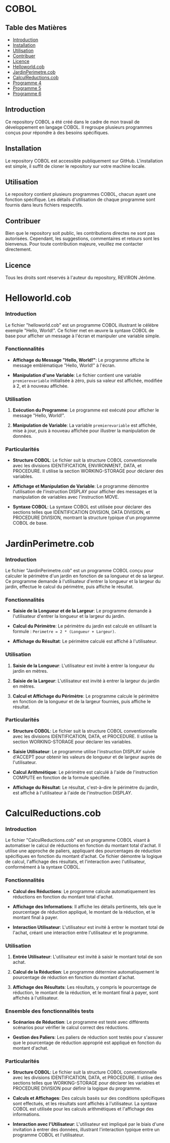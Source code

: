 # COBOL

## Table des Matières
- [Introduction](#introduction)
- [Installation](#installation)
- [Utilisation](#utilisation)
- [Contribuer](#contribuer)
- [Licence](#licence)
- [Helloworld.cob](#Helloworld)
- [JardinPerimetre.cob](#JardinPerimetre)
- [CalculReductions.cob](#CalculReductions)
- [Programme 4](#programme-4)
- [Programme 5](#programme-5)
- [Programme 6](#programme-6)

## Introduction <a name="introduction"></a>
Ce repository COBOL a été créé dans le cadre de mon travail de développement en langage COBOL. Il regroupe plusieurs programmes conçus pour répondre à des besoins spécifiques.

## Installation <a name="installation"></a>
Le repository COBOL est accessible publiquement sur GitHub. L'installation est simple, il suffit de cloner le repository sur votre machine locale.

## Utilisation <a name="utilisation"></a>
Le repository contient plusieurs programmes COBOL, chacun ayant une fonction spécifique. Les détails d'utilisation de chaque programme sont fournis dans leurs fichiers respectifs.

## Contribuer <a name="contribuer"></a>
Bien que le repository soit public, les contributions directes ne sont pas autorisées. Cependant, les suggestions, commentaires et retours sont les bienvenus. Pour toute contribution majeure, veuillez me contacter directement.

## Licence <a name="licence"></a>
Tous les droits sont réservés à l'auteur du repository, REVIRON Jérôme.

# Helloworld.cob <a name="Helloworld"></a>

### Introduction
Le fichier "helloworld.cob" est un programme COBOL illustrant le célèbre exemple "Hello, World!". Ce fichier met en œuvre la syntaxe COBOL de base pour afficher un message à l'écran et manipuler une variable simple.

### Fonctionnalités

- **Affichage du Message "Hello, World!"**:
  Le programme affiche le message emblématique "Hello, World!" à l'écran.

- **Manipulation d'une Variable**:
  Le fichier contient une variable `premierevariable` initialisée à zéro, puis sa valeur est affichée, modifiée à 2, et à nouveau affichée.

### Utilisation

1. **Exécution du Programme**:
   Le programme est exécuté pour afficher le message "Hello, World!".

2. **Manipulation de Variable**:
   La variable `premierevariable` est affichée, mise à jour, puis à nouveau affichée pour illustrer la manipulation de données.

### Particularités

- **Structure COBOL**:
  Le fichier suit la structure COBOL conventionnelle avec les divisions IDENTIFICATION, ENVIRONMENT, DATA, et PROCEDURE. Il utilise la section WORKING-STORAGE pour déclarer des variables.

- **Affichage et Manipulation de Variable**:
  Le programme démontre l'utilisation de l'instruction DISPLAY pour afficher des messages et la manipulation de variables avec l'instruction MOVE.

- **Syntaxe COBOL**:
  La syntaxe COBOL est utilisée pour déclarer des sections telles que IDENTIFICATION DIVISION, DATA DIVISION, et PROCEDURE DIVISION, montrant la structure typique d'un programme COBOL de base.

# JardinPerimetre.cob <a name="JardinPerimetre"></a>

### Introduction
Le fichier "JardinPerimetre.cob" est un programme COBOL conçu pour calculer le périmètre d'un jardin en fonction de sa longueur et de sa largeur. Ce programme demande à l'utilisateur d'entrer la longueur et la largeur du jardin, effectue le calcul du périmètre, puis affiche le résultat.

### Fonctionnalités

- **Saisie de la Longueur et de la Largeur**:
  Le programme demande à l'utilisateur d'entrer la longueur et la largeur du jardin.

- **Calcul du Périmètre**:
  Le périmètre du jardin est calculé en utilisant la formule : `Perimetre = 2 * (Longueur + Largeur)`.

- **Affichage du Résultat**:
  Le périmètre calculé est affiché à l'utilisateur.

### Utilisation

1. **Saisie de la Longueur**:
   L'utilisateur est invité à entrer la longueur du jardin en mètres.

2. **Saisie de la Largeur**:
   L'utilisateur est invité à entrer la largeur du jardin en mètres.

3. **Calcul et Affichage du Périmètre**:
   Le programme calcule le périmètre en fonction de la longueur et de la largeur fournies, puis affiche le résultat.

### Particularités

- **Structure COBOL**:
  Le fichier suit la structure COBOL conventionnelle avec les divisions IDENTIFICATION, DATA, et PROCEDURE. Il utilise la section WORKING-STORAGE pour déclarer les variables.

- **Saisie Utilisateur**:
  Le programme utilise l'instruction DISPLAY suivie d'ACCEPT pour obtenir les valeurs de longueur et de largeur auprès de l'utilisateur.

- **Calcul Arithmétique**:
  Le périmètre est calculé à l'aide de l'instruction COMPUTE en fonction de la formule spécifiée.

- **Affichage du Résultat**:
  Le résultat, c'est-à-dire le périmètre du jardin, est affiché à l'utilisateur à l'aide de l'instruction DISPLAY.

# CalculReductions.cob <a name="CalculReductions"></a>

### Introduction
Le fichier "CalculReductions.cob" est un programme COBOL visant à automatiser le calcul de réductions en fonction du montant total d'achat. Il utilise une approche de paliers, appliquant des pourcentages de réduction spécifiques en fonction du montant d'achat. Ce fichier démontre la logique de calcul, l'affichage des résultats, et l'interaction avec l'utilisateur, conformément à la syntaxe COBOL.

### Fonctionnalités

- **Calcul des Réductions**:
  Le programme calcule automatiquement les réductions en fonction du montant total d'achat.

- **Affichage des Informations**:
  Il affiche les détails pertinents, tels que le pourcentage de réduction appliqué, le montant de la réduction, et le montant final à payer.

- **Interaction Utilisateur**:
  L'utilisateur est invité à entrer le montant total de l'achat, créant une interaction entre l'utilisateur et le programme.

### Utilisation

1. **Entrée Utilisateur**:
   L'utilisateur est invité à saisir le montant total de son achat.

2. **Calcul de la Réduction**:
   Le programme détermine automatiquement le pourcentage de réduction en fonction du montant d'achat.

3. **Affichage des Résultats**:
   Les résultats, y compris le pourcentage de réduction, le montant de la réduction, et le montant final à payer, sont affichés à l'utilisateur.

### Ensemble des fonctionnalités tests

- **Scénarios de Réduction**:
  Le programme est testé avec différents scénarios pour vérifier le calcul correct des réductions.

- **Gestion des Paliers**:
  Les paliers de réduction sont testés pour s'assurer que le pourcentage de réduction approprié est appliqué en fonction du montant d'achat.

### Particularités

- **Structure COBOL**:
  Le fichier suit la structure COBOL conventionnelle avec les divisions IDENTIFICATION, DATA, et PROCEDURE. Il utilise des sections telles que WORKING-STORAGE pour déclarer les variables et PROCEDURE DIVISION pour définir la logique du programme.

- **Calculs et Affichages**:
  Des calculs basés sur des conditions spécifiques sont effectués, et les résultats sont affichés à l'utilisateur. La syntaxe COBOL est utilisée pour les calculs arithmétiques et l'affichage des informations.

- **Interaction avec l'Utilisateur**:
  L'utilisateur est impliqué par le biais d'une invitation à entrer des données, illustrant l'interaction typique entre un programme COBOL et l'utilisateur.
